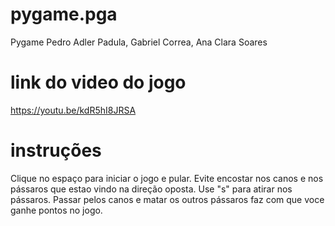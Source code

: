 # pygame.pga
Pygame Pedro Adler Padula, Gabriel Correa, Ana Clara Soares

# link do video do jogo 
https://youtu.be/kdR5hI8JRSA

# instruções
Clique no espaço para iniciar o jogo e pular. Evite encostar nos canos e nos pássaros que estao vindo na direção oposta. Use "s" para atirar nos pássaros. Passar pelos canos e matar os outros pássaros faz com que voce ganhe pontos no jogo.

